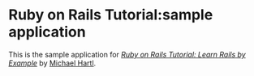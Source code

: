 # Ruby on Rails Tutorial:sample application

This is the sample application for [*Ruby on Rails Tutorial: Learn Rails by Example*](http://railstutorial.org/) by [Michael Hartl](http://michaelhartl.com/).